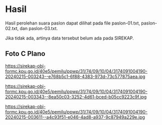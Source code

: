 # Hasil

Hasil perolehan suara paslon dapat dilihat pada file paslon-01.txt, paslon-02.txt, dan paslon-03.txt.

Jika tidak ada, artinya data tersebut belum ada pada SIREKAP.

## Foto C Plano

https://sirekap-obj-formc.kpu.go.id/40e5/pemilu/ppwp/31/74/09/10/04/3174091004190-20240215-003243--e768b5c1-6f88-4383-973d-73c577875aea.jpg

https://sirekap-obj-formc.kpu.go.id/40e5/pemilu/ppwp/31/74/09/10/04/3174091004190-20240215-003343--8ea50c03-3252-4d61-bced-b05cc9223c9f.jpg

https://sirekap-obj-formc.kpu.go.id/40e5/pemilu/ppwp/31/74/09/10/04/3174091004190-20240215-003611--a4c93f51-e046-4ad8-a937-9c87949a229e.jpg
